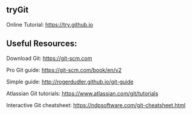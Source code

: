 
## tryGit

Online Tutorial: https://try.github.io <br>

## Useful Resources:

Download Git: https://git-scm.com <br>

Pro Git guide: https://git-scm.com/book/en/v2 <br>

Simple guide: http://rogerdudler.github.io/git-guide <br>

Atlassian Git tutorials: https://www.atlassian.com/git/tutorials

Interactive Git cheatsheet: https://ndpsoftware.com/git-cheatsheet.html


